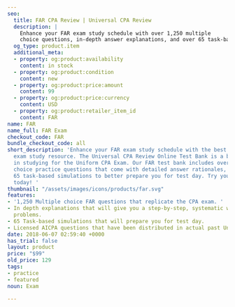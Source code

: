 ```yaml
---
seo:
  title: FAR CPA Review | Universal CPA Review
  description: |
    Enhance your FAR exam study schedule with over 1,250 multiple
    choice questions, in-depth answer explanations, and over 65 task-based simulations to prepare you for test day.
  og_type: product.item
  additional_meta:
  - property: og:product:availability
    content: in stock
  - property: og:product:condition
    content: new
  - property: og:product:price:amount
    content: 99
  - property: og:product:price:currency
    content: USD
  - property: og:product:retailer_item_id
    content: FAR
name: FAR
name_full: FAR Exam
checkout_code: FAR
bundle_checkout_code: all
short_description: 'Enhance your FAR exam study schedule with the best online CPA
  exam study resource. The Universal CPA Review Online Test Bank is a brand-new supplement
  in studying for the Uniform CPA Exam. Our FAR test bank includes over 1,250 multiple
  choice practice questions that come with detailed answer rationales, as well as
  65 task-based simulations to better prepare you for test day. Try your free trial
  today! '
thumbnail: "/assets/images/icons/products/far.svg"
features:
- '1,250 Multiple choice FAR questions that replicate the CPA exam. '
- In depth explanations that will give you a step-by-step, systematic way of solving
  problems.
- 65 Task-based simulations that will prepare you for test day.
- Licensed AICPA questions that have been distributed in actual past Uniform CPA Exams.
date: 2018-06-07 02:59:40 +0000
has_trial: false
layout: product
price: "$99"
old_price: 129
tags:
- practice
- featured
noun: Exam

---
```

